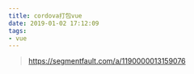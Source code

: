 ```yaml
---
title: cordova打包vue
date: 2019-01-02 17:12:09
tags:
- vue
---
```






> https://segmentfault.com/a/1190000013159076

